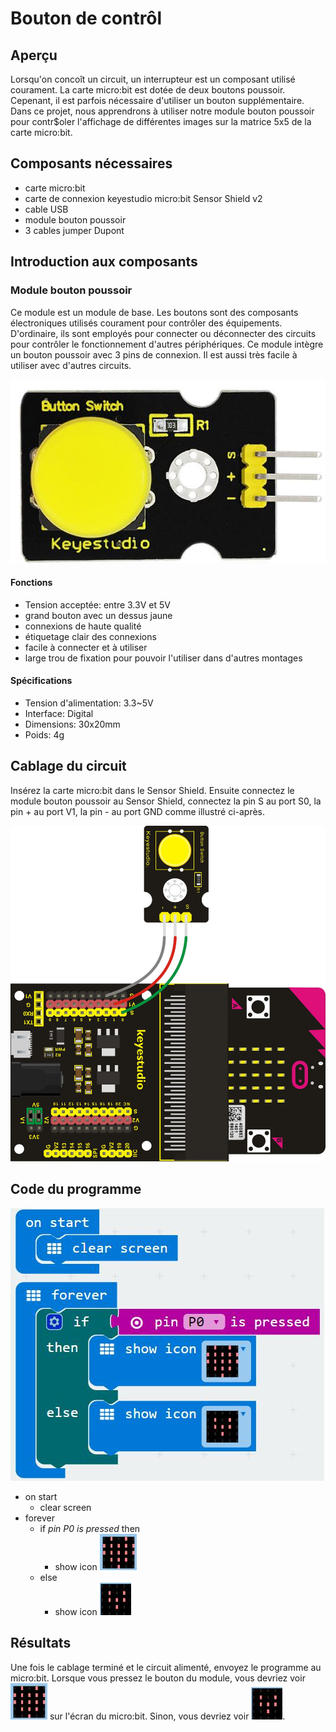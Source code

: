# Bouton de contrôl

## Aperçu

Lorsqu'on concoît un circuit, un interrupteur est un composant utilisé courament. La carte micro:bit est dotée de deux boutons poussoir. Cepenant, il est parfois nécessaire d'utiliser un bouton supplémentaire. Dans ce projet, nous apprendrons à utiliser notre module bouton poussoir pour contr$oler l'affichage de différentes images sur la matrice 5x5 de la carte micro:bit.

## Composants nécessaires

- carte micro:bit
- carte de connexion keyestudio micro:bit Sensor Shield v2
- cable USB
- module bouton poussoir
- 3 cables jumper Dupont

## Introduction aux composants

### Module bouton poussoir

Ce module est un module de base. Les boutons sont des composants électroniques utilisés courament pour contrôler des équipements. D'ordinaire, ils sont employés pour connecter ou déconnecter des circuits pour contrôler le fonctionnement d'autres périphériques. Ce module intègre un bouton poussoir avec 3 pins de connexion. Il est aussi très facile à utiliser avec d'autres circuits.

![Module bouton poussoir](images/DigitalPushButton.png)

#### Fonctions
- Tension acceptée: entre 3.3V et 5V
- grand bouton avec un dessus jaune
- connexions de haute qualité
- étiquetage clair des connexions
- facile à connecter et à utiliser
- large trou de fixation pour pouvoir l'utiliser dans d'autres montages

#### Spécifications
- Tension d'alimentation: 3.3~5V
- Interface: Digital
- Dimensions: 30x20mm
- Poids: 4g

## Cablage du circuit
Insérez la carte micro:bit dans le Sensor Shield.
Ensuite connectez le module bouton poussoir au Sensor Shield, connectez la pin S au port S0, la pin + au port V1, la pin - au port GND comme illustré ci-après.

![Circuit](images/ButtonControlCircuit.png)

## Code du programme

![Programme](images/ButtonControlCode.png)

- on start
  - clear screen
- forever
  - if _pin *P0* is pressed_ then
    - show icon ![Grand coeur](images/HeartImage.png)
  - else
    - show icon ![Petit coeur](images/SmallHeartImage.png)

## Résultats
Une fois le cablage terminé et le circuit alimenté, envoyez le programme au micro:bit. Lorsque vous pressez le bouton du module, vous devriez voir ![Coeur](images/HeartImage.png) sur l'écran du micro:bit. Sinon, vous devriez voir
![Petit coeur](images/SmallHeartImage.png).
